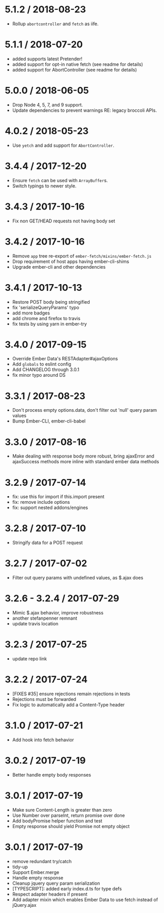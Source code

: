 5.1.2 / 2018-08-23
==================

  * Rollup `abortcontroller` and `fetch` as iife.

5.1.1 / 2018-07-20
==================

  * added supports latest Pretender!
  * added support for opt-in native fetch (see readme for details)
  * added support for AbortController (see readme for details)

5.0.0 / 2018-06-05
==================

  * Drop Node 4, 5, 7, and 9 support.
  * Update dependencies to prevent warnings RE: legacy broccoli APIs.

4.0.2 / 2018-05-23
==================

  * Use `yetch` and add support for `AbortController`.

3.4.4 / 2017-12-20
==================

  * Ensure `fetch` can be used with `ArrayBuffer`s.
  * Switch typings to newer style.

3.4.3 / 2017-10-16
==================

  * Fix non GET/HEAD requests not having body set

3.4.2 / 2017-10-16
==================

  * Remove `app` tree re-export of `ember-fetch/mixins/ember-fetch.js`
  * Drop requirement of host apps having ember-cli-shims
  * Upgrade ember-cli and other dependencies

3.4.1 / 2017-10-13
==================

  * Restore POST body being stringified
  * fix 'serializeQueryParams' typo
  * add more badges
  * add chrome and firefox to travis
  * fix tests by using yarn in ember-try

3.4.0 / 2017-09-15
==================

  * Override Ember Data's RESTAdapter#ajaxOptions
  * Add `globals` to eslint config
  * Add CHANGELOG through 3.0.1
  * fix minor typo around DS

3.3.1 / 2017-08-23
==================

  * Don't process empty options.data, don't filter out 'null' query param values
  * Bump Ember-CLI, ember-cli-babel

3.3.0 / 2017-08-16
==================

  * Make dealing with response body more robust, bring ajaxError and ajaxSuccess methods more inline with standard ember data methods

3.2.9 / 2017-07-14
==================

  * fix: use this for import if this.import present
  * fix: remove include options
  * fix: support nested addons/engines

3.2.8 / 2017-07-10
==================

  * Stringify data for a POST request

3.2.7 / 2017-07-02
==================

  * Filter out query params with undefined values, as $.ajax does

3.2.6 - 3.2.4 / 2017-07-29
==========================
  * Mimic $.ajax behavior, improve robustness
  * another stefanpenner remnant
  * update travis location

3.2.3 / 2017-07-25
==================

  * update repo link

3.2.2 / 2017-07-24
==================

  * [FIXES #35] ensure rejections remain rejections in tests
  * Rejections must be forwarded
  * Fix logic to automatically add a Content-Type header

3.1.0 / 2017-07-21
==================

  * Add hook into fetch behavior

3.0.2 / 2017-07-19
==================

  * Better handle empty body responses

3.0.1 / 2017-07-19
==================

  * Make sure Content-Length is greater than zero
  * Use Number over parseInt, return promise over done
  * Add bodyPromise helper function and test
  * Empty response should yield Promise not empty object

3.0.1 / 2017-07-19
==================

  * remove redundant try/catch
  * tidy-up
  * Support Ember.merge
  * Handle empty response
  * Cleanup jquery query param serialization
  * [TYPESCRIPT]: added early index.d.ts for type defs
  * Respect adapter headers if present
  * Add adapter mixin which enables Ember Data to use fetch instead of jQuery.ajax
